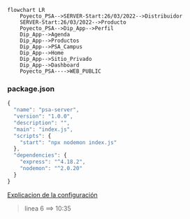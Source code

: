 ```mermaid
flowchart LR
    Poyecto_PSA-->SERVER-Start:26/03/2022-->Distribuidor
    SERVER-Start:26/03/2022-->Producto
    Poyecto_PSA-->Dip_App-->Perfil
    Dip_App-->Agenda
    Dip_App-->Productos
    Dip_App-->PSA_Campus
    Dip_App-->Home
    Dip_App-->Sitio_Privado
    Dip_App-->Dashboard
    Poyecto_PSA---->WEB_PUBLIC
```

### package.json
```js
{
  "name": "psa-server",
  "version": "1.0.0",
  "description": "",
  "main": "index.js",
  "scripts": {
    "start": "npx nodemon index.js"
  },
  "dependencies": {
    "express": "^4.18.2",
    "nodemon": "^2.0.20"
  }
}
```
[Explicacion de la configuración](https://www.youtube.com/watch?v=olTgcd5VjX0)

> linea 6 ==> 10:35


